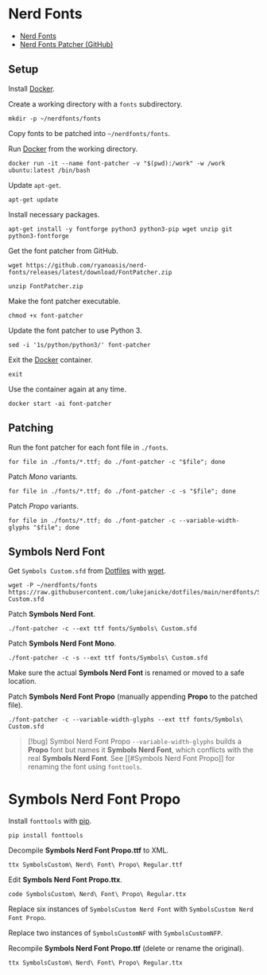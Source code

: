 # Nerd Fonts

- [Nerd Fonts](https://www.nerdfonts.com/)
- [Nerd Fonts Patcher (GitHub)](https://github.com/ryanoasis/nerd-fonts#font-patcher)

## Setup

Install [Docker](Docker.md).

Create a working directory with a `fonts` subdirectory.

```shell
mkdir -p ~/nerdfonts/fonts
```

Copy fonts to be patched into `~/nerdfonts/fonts`.

Run [Docker](Docker.md) from the working directory.

```shell
docker run -it --name font-patcher -v "$(pwd):/work" -w /work ubuntu:latest /bin/bash
```

Update `apt-get`.

```shell
apt-get update
```

Install necessary packages.

```shell
apt-get install -y fontforge python3 python3-pip wget unzip git python3-fontforge
```

Get the font patcher from GitHub.

```shell
wget https://github.com/ryanoasis/nerd-fonts/releases/latest/download/FontPatcher.zip
```

```shell
unzip FontPatcher.zip
```

Make the font patcher executable.

```shell
chmod +x font-patcher
```

Update the font patcher to use Python 3.

```shell
sed -i '1s/python/python3/' font-patcher
```

Exit the [Docker](Docker.md) container.

```shell
exit
```

Use the container again at any time.

```shell
docker start -ai font-patcher
```

## Patching

Run the font patcher for each font file in `./fonts`.

```shell
for file in ./fonts/*.ttf; do ./font-patcher -c "$file"; done
```

Patch *Mono* variants.

```shell
for file in ./fonts/*.ttf; do ./font-patcher -c -s "$file"; done
```

Patch *Propo* variants.

```shell
for file in ./fonts/*.ttf; do ./font-patcher -c --variable-width-glyphs "$file"; done
```

## Symbols Nerd Font

Get  `Symbols Custom.sfd` from [Dotfiles](Dotfiles.md) with [wget](wget.md).

```shell
wget -P ~/nerdfonts/fonts https://raw.githubusercontent.com/lukejanicke/dotfiles/main/nerdfonts/Symbols\ Custom.sfd
```

Patch **Symbols Nerd Font**.

```shell
./font-patcher -c --ext ttf fonts/Symbols\ Custom.sfd
```

Patch **Symbols Nerd Font Mono**.

```shell
./font-patcher -c -s --ext ttf fonts/Symbols\ Custom.sfd
```

Make sure the actual **Symbols Nerd Font** is renamed or moved to a safe location.

Patch  **Symbols Nerd Font Propo** (manually appending **Propo** to the patched file).

```shell
./font-patcher -c --variable-width-glyphs --ext ttf fonts/Symbols\ Custom.sfd
```

> [!bug] Symbol Nerd Font Propo
> `--variable-width-glyphs` builds a **Propo** font but names it **Symbols Nerd Font**, which conflicts with the real **Symbols Nerd Font**. See [[#Symbols Nerd Font Propo]] for renaming the font using `fonttools`.

# Symbols Nerd Font Propo

Install `fonttools` with [pip](Python.md).

```shell
pip install fonttools
```

Decompile **Symbols Nerd Font Propo.ttf** to XML.

```shell
ttx SymbolsCustom\ Nerd\ Font\ Propo\ Regular.ttf
```

Edit **Symbols Nerd Font Propo.ttx**.

```shell
code SymbolsCustom\ Nerd\ Font\ Propo\ Regular.ttx
```

Replace six instances of `SymbolsCustom Nerd Font` with `SymbolsCustom Nerd Font Propo`.

Replace two instances of `SymbolsCustomNF` with `SymbolsCustomNFP`.

Recompile **Symbols Nerd Font Propo.ttf** (delete or rename the original).

```shell
ttx SymbolsCustom\ Nerd\ Font\ Propo\ Regular.ttx
```
